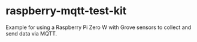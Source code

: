 # raspberry-mqtt-test-kit
Example for using a Raspberry Pi Zero W with Grove sensors to collect and send data via MQTT.

